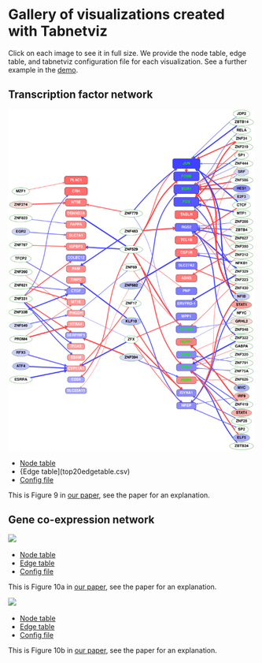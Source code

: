 # Gallery of visualizations created with Tabnetviz

Click on each image to see it in full size. We provide the node table,
edge table, and tabnetviz configuration file for each visualization.
See a further example in the [demo](demo.md).

## Transcription factor network

[<img src="top20t2n.svg" width="500">](top20t2n.svg)

* [Node table](top20nodetable.csv)
* {Edge table](top20edgetable.csv)
* [Config file](top20.yaml)

This is Figure 9 in [our
paper](https://www.mdpi.com/1422-0067/21/2/628), see the paper for an explanation.

## Gene co-expression network

[<img src="corr20mod.svg" width="500">](corr20mod.svg)

* [Node table](TBDE-PE-detr.csv)
* [Edge table](corr220c8.csv)
* [Config file](corr220mod.yaml)

This is Figure 10a in [our
paper](https://www.mdpi.com/1422-0067/21/2/628), see the paper for an explanation.

[<img src="corr20fc.svg" width="500">](corr20mod.svg)

* [Node table](TBDE-PE-detr.csv)
* [Edge table](corr220c8.csv)
* [Config file](corr220fc.yaml)

This is Figure 10b in [our
paper](https://www.mdpi.com/1422-0067/21/2/628), see the paper for an explanation.
